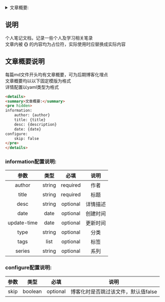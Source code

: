 <details>
<summary>文章概要:</summary>
<pre hidden>
information:
    author: jie6mm
    title: 个人笔记文档
    desc: 记录一些个人及学习相关笔录
    date: 2021-05-12 15:30:00
configure:
    skip: true
</pre>
</details>

## 说明
个人笔记文档，记录一些个人及学习相关笔录  
文章内被 **{}** 的内容均为占位符，实际使用时应替换成实际内容

## 文章概要说明
每篇md文件开头均有文章概要，可为后期博客化埋点  
文章概要均以以下固定模版为格式  
详情配置以yaml类型为格式
```html
<details>
<summary>文章概要:</summary>
<pre hidden>
information:
    author: {author}
    title: {title}
    desc: {description}
    date: {date}
configure:
    skip: false
</pre>
</details>
```

### information配置说明:
| 参数 | 类型 | 必填 | 说明 |
|:----:|:----:|:----:|:----:|
| author | string | required | 作者 |
| title | string | required | 标题 |
| desc | string | optional | 详情描述 |
| date | date | optional | 创建时间 |
| update-time | date | optional | 更新时间 |
| type | string | optional | 分类 |
| tags | list | optional | 标签 |
| series | string | optional | 系列 |

### configure配置说明:
| 参数 | 类型 | 必填 | 说明 |
|:----:|:----:|:----:|:----:|
| skip | boolean | optional | 博客化时是否跳过该文件，默认值false |